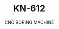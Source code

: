 ---
templateKey: product-item
description: '800-1000 panels/shift

  130 meter/minute speed

  For medium and big customers

  Barcode reader'
image: /img/kn-612.jpg
parameters:
- description: [Boring Unit Configuration, 'Standard: top drill package: 12V + 4H,
      bottom drill package: 9V']
  image: /img/kn-612_param_1.jpg
  title: Boring Unit Configuration
- description: [Monoblock Frame, 'The frame is monoblock. It is processed as a single
      part by CNC working centers with very low tolerance, 0,01 mm.']
  image: /img/kn-612_param_2.jpg
  title: Monoblock Frame
- description: [Router Unit, 'Motor power: 3,5 kW', 'Speed: 18.000 rpm', ER25]
  image: /img/kn-612_param_3.jpg
  title: Router Unit
- description: [Automatic Side Aligner, It gets the position automatically according
      the width of the panel., It eliminates the errors on the panel.]
  image: /img/kn-612_param_4.jpg
  title: Automatic Side Aligner
- description: [Unloading Table, Unloading conveyor with sensor control and motorized
      belt.]
  image: /img/kn-612_param_5.jpg
  title: Unloading Table
- description: [Movable tables, 'Lifting table, can move up and down / left and right,
      reduce panel scratch and hit']
  image: /img/kn-612_param_6.jpg
  title: Movable tables
- description: [Safety Unit, 'With gripper cover, safety operating']
  image: /img/kn-612_param_7.jpg
  title: Safety Unit
subtitle: CNC BORING MACHINE
title: KN-612
---